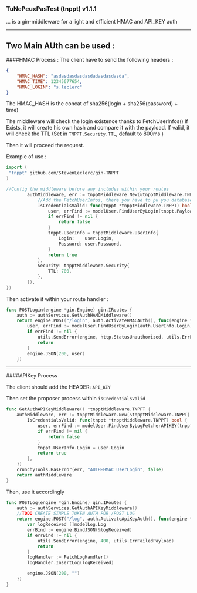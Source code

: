 ### TuNePeuxPasTest (tnppt) v1.1.1

... is a gin-middleware for a light and efficient HMAC and API_KEY auth

-----

Two Main AUth can be used :
--
####HMAC Process :
The client have to send the following headers :
```Json
{
    "HMAC_HASH": "asdasdasdasdasdadasdasdasda",
    "HMAC_TIME": 12345677654,
    "HMAC_LOGIN": "s.leclerc"
}
```

The HMAC_HASH is the concat of sha256(login + sha256(password) + time)

The middleware will check the login existence thanks to FetchUserInfos()
If Exists, it will create his own hash and compare it with the payload.
If valid, it will check the TTL (Set in `TNPPT.Security.TTL`, default to 800ms )

Then it will proceed the request.

Example of use :

```go
import (
 "tnppt" github.com/StevenLeclerc/gin-TNPPT
)

//Config the middleware before any includes within your routes
    	authMiddleware, err := tnpptMiddleware.New(&tnpptMiddleware.TNPPT{
    		//Add the FetchUserInfos, there you have to pu you database call to verify the user exists ? right ?
    		IsCredentialsValid: func(tnppt *tnpptMiddleware.TNPPT) bool {
                user, errFind := modelUser.FindUserByLogin(tnppt.PayloadHMAC.Login)
                if errFind != nil {
                    return false
                }
                tnppt.UserInfo = tnpptMiddleware.UserInfo{
                    Login:    user.Login,
                    Password: user.Password,
                }
                return true
            },
            Security: tnpptMiddleware.Security{
                TTL: 700,
            },
    	}),
})  
``` 
Then activate it within your route handler :

```go
func POSTLogin(engine *gin.Engine) gin.IRoutes {
	auth := authServices.GetAuthHAMCMiddleware()
	return engine.POST("/login", auth.ActivateHMACAuth(), func(engine *gin.Context) {
		user, errFind := modelUser.FindUserByLogin(auth.UserInfo.Login)
		if errFind != nil {
			utils.SendError(engine, http.StatusUnauthorized, utils.ErrFailedAuthentication)
			return
		}
		engine.JSON(200, user)
	})
```

-------------------------------

####APIKey Process

The client should add the HEADER: `API_KEY`

Then set the proposer process within `isCredentialsValid`

```go
func GetAuthAPIKeyMiddleware() *tnpptMiddleware.TNPPT {
	authMiddleware, err := tnpptMiddleware.New(&tnpptMiddleware.TNPPT{
		IsCredentialsValid: func(tnppt *tnpptMiddleware.TNPPT) bool {
			user, errFind := modelUser.FindUserByLogFetcherAPIKEY(tnppt.PayloadAPIKey.APIKey)
			if errFind != nil {
				return false
			}
			tnppt.UserInfo.Login = user.Login
			return true
		},
	})
	crunchyTools.HasError(err, "AUTH-HMAC UserLogin", false)
	return authMiddleware
}
``` 

Then, use it accordingly
```go
func POSTLog(engine *gin.Engine) gin.IRoutes {
	auth := authServices.GetAuthAPIKeyMiddleware()
	//TODO CREATE SIMPLE TOKEN AUTH FOR /POST LOG
	return engine.POST("/log", auth.ActivateApiKeyAuth(), func(engine *gin.Context) {
		var logReceived []modelLog.Log
		errBind := engine.BindJSON(&logReceived)
		if errBind != nil {
			utils.SendError(engine, 400, utils.ErrFailedPayload)
			return
		}
		logHandler := FetchLogHandler()
		logHandler.InsertLog(logReceived)

		engine.JSON(200, "")
	})
}
```
